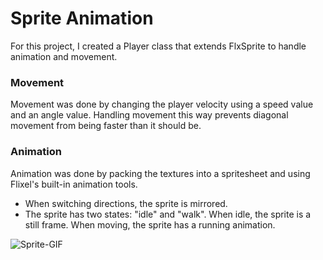 # Sprite Animation
For this project, I created a Player class that extends FlxSprite to handle animation and movement.

### Movement
Movement was done by changing the player velocity using a speed value and an angle value. Handling movement this way prevents diagonal movement from being faster than it should be.

### Animation
Animation was done by packing the textures into a spritesheet and using Flixel's built-in animation tools. 
- When switching directions, the sprite is mirrored.
- The sprite has two states: "idle" and "walk". When idle, the sprite is a still frame. When moving, the sprite has a running animation.

![Sprite-GIF](https://github.com/TimShaw1/Haxe-Projects/assets/70497517/a6d25724-d7bc-4e10-b34d-a917f34b9f4d)
